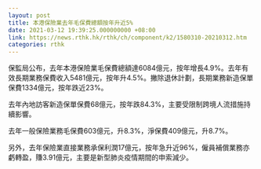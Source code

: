 ```yaml
---
layout: post
title: 本港保險業去年毛保費總額按年升近5%
date: 2021-03-12 19:39:25.000000000 +08:00
link: https://news.rthk.hk/rthk/ch/component/k2/1580310-20210312.htm
categories: rthk
---
```


保監局公布，去年本港保險業毛保費總額達6084億元，按年增長4.9%。去年有效長期業務保費收入5481億元，按年升4.5%。撇除退休計劃，長期業務新造保單保費1334億元，按年跌近23%。

去年內地訪客新造保單保費68億元，按年跌84.3%，主要受限制跨境人流措施持續影響。

去年一般保險業務毛保費603億元，升8.3%，淨保費409億元，升8.7%。

另外，去年保險業直接業務承保利潤17億元，按年急升近96%，僱員補償業務亦虧轉盈，賺3.91億元，主要是新型肺炎疫情期間的申索減少。
